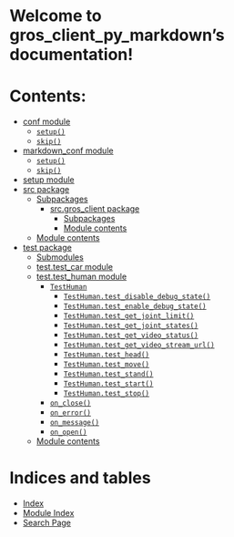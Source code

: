 <!-- gros_client_py_markdown documentation master file, created by
sphinx-quickstart on Mon Sep 11 17:56:50 2023.
You can adapt this file completely to your liking, but it should at least
contain the root `toctree` directive. -->

# Welcome to gros_client_py_markdown’s documentation!

# Contents:

* [conf module](conf.md)
  * [`setup()`](conf.md#conf.setup)
  * [`skip()`](conf.md#conf.skip)
* [markdown_conf module](markdown_conf.md)
  * [`setup()`](markdown_conf.md#markdown_conf.setup)
  * [`skip()`](markdown_conf.md#markdown_conf.skip)
* [setup module](setup.md)
* [src package](src.md)
  * [Subpackages](src.md#subpackages)
    * [src.gros_client package](src.gros_client.md)
      * [Subpackages](src.gros_client.md#subpackages)
      * [Module contents](src.gros_client.md#module-src.gros_client)
  * [Module contents](src.md#module-src)
* [test package](test.md)
  * [Submodules](test.md#submodules)
  * [test.test_car module](test.md#test-test-car-module)
  * [test.test_human module](test.md#module-test.test_human)
    * [`TestHuman`](test.md#test.test_human.TestHuman)
      * [`TestHuman.test_disable_debug_state()`](test.md#test.test_human.TestHuman.test_disable_debug_state)
      * [`TestHuman.test_enable_debug_state()`](test.md#test.test_human.TestHuman.test_enable_debug_state)
      * [`TestHuman.test_get_joint_limit()`](test.md#test.test_human.TestHuman.test_get_joint_limit)
      * [`TestHuman.test_get_joint_states()`](test.md#test.test_human.TestHuman.test_get_joint_states)
      * [`TestHuman.test_get_video_status()`](test.md#test.test_human.TestHuman.test_get_video_status)
      * [`TestHuman.test_get_video_stream_url()`](test.md#test.test_human.TestHuman.test_get_video_stream_url)
      * [`TestHuman.test_head()`](test.md#test.test_human.TestHuman.test_head)
      * [`TestHuman.test_move()`](test.md#test.test_human.TestHuman.test_move)
      * [`TestHuman.test_stand()`](test.md#test.test_human.TestHuman.test_stand)
      * [`TestHuman.test_start()`](test.md#test.test_human.TestHuman.test_start)
      * [`TestHuman.test_stop()`](test.md#test.test_human.TestHuman.test_stop)
    * [`on_close()`](test.md#test.test_human.on_close)
    * [`on_error()`](test.md#test.test_human.on_error)
    * [`on_message()`](test.md#test.test_human.on_message)
    * [`on_open()`](test.md#test.test_human.on_open)
  * [Module contents](test.md#module-test)

# Indices and tables

* [Index](genindex.md)
* [Module Index](py-modindex.md)
* [Search Page](search.md)

